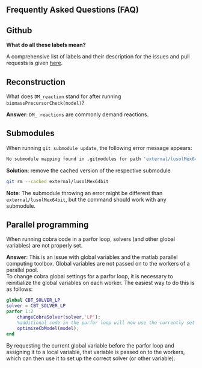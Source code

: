 Frequently Asked Questions (FAQ)
--------------------------------

## Github

**What do all these labels mean?**

A comprehensive list of labels and their description for the issues and pull requests is given [here](https://opencobra.github.io/cobratoolbox/docs/labels.html).

## Reconstruction

What does `DM_reaction` stand for after running `biomassPrecursorCheck(model)`?

**Answer**: `DM_ reactions` are commonly demand reactions.

## Submodules

When running `git submodule update`, the following error message appears:

```bash
No submodule mapping found in .gitmodules for path 'external/lusolMex64bit'
```

**Solution**: remove the cached version of the respective submodule
```bash
git rm --cached external/lusolMex64bit
```

**Note**: The submodule throwing an error might be different than `external/lusolMex64bit`, but the command should work with any submodule.

## Parallel programming

When running cobra code in a parfor loop, solvers (and other global variables) are not properly set.  

**Answer**: This is an issue with global variables and the matlab parallel computing toolbox.
Global variables are not passed on to the workers of a parallel pool.  
To change cobra global settings for a parfor loop, it is necessary to
reinitialize the global variables on each worker. The easiest way to do this is as follows:
```Matlab
global CBT_SOLVER_LP
solver = CBT_SOLVER_LP
parfor 1:2
    changeCobraSolver(solver,'LP');
    %additional code in the parfor loop will now use the currently set solver
    optimizeCbModel(model);
end
```
By requesting the current global variable before the parfor loop and assigning it to a local variable, that variable is passed on to the workers,
which can then use it to set up the correct solver (or other variable).
